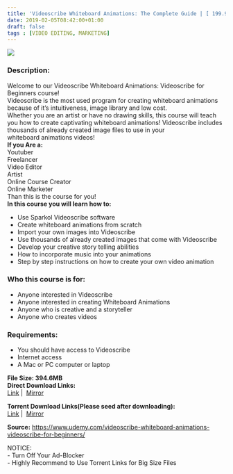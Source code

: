 ```yaml
---
title: 'Videoscribe Whiteboard Animations: The Complete Guide | [ 199.99$ Course For Free ]'
date: 2019-02-05T08:42:00+01:00
draft: false
tags : [VIDEO EDITING, MARKETING]
---
```


  

[![](https://2.bp.blogspot.com/-_19aLHRFEGc/XFk9P9WOw6I/AAAAAAAAA6A/8w2Rllpv1XcyGh4WEmu7iQfvn2HXhGZzgCLcBGAs/s640/Videoscribe-Whiteboard-Animations-The-Complete-Guide.jpg)](https://2.bp.blogspot.com/-_19aLHRFEGc/XFk9P9WOw6I/AAAAAAAAA6A/8w2Rllpv1XcyGh4WEmu7iQfvn2HXhGZzgCLcBGAs/s1600/Videoscribe-Whiteboard-Animations-The-Complete-Guide.jpg)

  

### Description:

Welcome to our Videoscribe Whiteboard Animations: Videoscribe for Beginners course!  
Videoscribe is the most used program for creating whiteboard animations because of it’s intuitiveness, image library and low cost.  
Whether you are an artist or have no drawing skills, this course will teach you how to create captivating whiteboard animations! Videoscribe includes thousands of already created image files to use in your whiteboard animations videos!  
**If you Are a:**  
Youtuber  
Freelancer  
Video Editor  
Artist  
Online Course Creator  
Online Marketer  
Than this is the course for you!  
**In this course you will learn how to:**  

*   Use Sparkol Videoscribe software
*   Create whiteboard animations from scratch
*   Import your own images into Videoscribe
*   Use thousands of already created images that come with Videoscribe
*   Develop your creative story telling abilities
*   How to incorporate music into your animations
*   Step by step instructions on how to create your own video animation

### Who this course is for:

*   Anyone interested in Videoscribe
*   Anyone interested in creating Whiteboard Animations
*   Anyone who is creative and a storyteller
*   Anyone who creates videos

### Requirements:

*   You should have access to Videoscribe
*   Internet access
*   A Mac or PC computer or laptop

**File Size: 394.6MB**  
**Direct Download Links:**  
 [Link](https://arthikgyan.com/VideoscribeWhiteboardlink1) |  [Mirror](https://arthikgyan.com/VideoscribeWhiteboardlink2)  
  
**Torrent Download Links(Please seed after downloading):**  
 [Link](https://arthikgyan.com/VideoscribeWhiteboardtorrent1) |  [Mirror](https://arthikgyan.com/VideoscribeWhiteboardtorrent2)  
  
**Source:** https://www.udemy.com/videoscribe-whiteboard-animations-videoscribe-for-beginners/  
  
NOTICE:  
\- Turn Off Your Ad-Blocker  
\- Highly Recommend to Use Torrent Links for Big Size Files